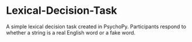 # Lexical-Decision-Task
A simple lexical decision task created in PsychoPy. Participants respond to whether a string is a real English word or a fake word.
